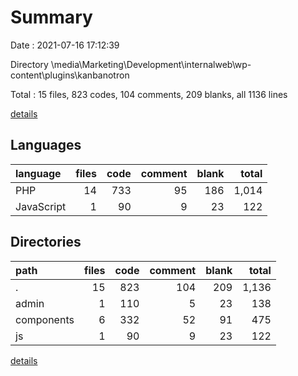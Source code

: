 # Summary

Date : 2021-07-16 17:12:39

Directory \\media\Marketing\Development\internalweb\wp-content\plugins\kanbanotron

Total : 15 files,  823 codes, 104 comments, 209 blanks, all 1136 lines

[details](details.md)

## Languages
| language | files | code | comment | blank | total |
| :--- | ---: | ---: | ---: | ---: | ---: |
| PHP | 14 | 733 | 95 | 186 | 1,014 |
| JavaScript | 1 | 90 | 9 | 23 | 122 |

## Directories
| path | files | code | comment | blank | total |
| :--- | ---: | ---: | ---: | ---: | ---: |
| . | 15 | 823 | 104 | 209 | 1,136 |
| admin | 1 | 110 | 5 | 23 | 138 |
| components | 6 | 332 | 52 | 91 | 475 |
| js | 1 | 90 | 9 | 23 | 122 |

[details](details.md)